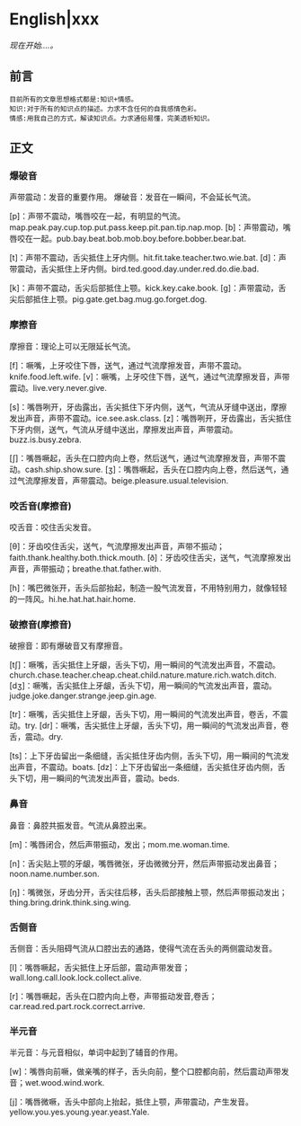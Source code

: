 # English|xxx
*现在开始....。*

## 前言
    目前所有的文章思想格式都是:知识+情感。
    知识:对于所有的知识点的描述。力求不含任何的自我感情色彩。
    情感:用我自己的方式，解读知识点。力求通俗易懂，完美透析知识。

## 正文
### 爆破音
声带震动：发音的重要作用。
爆破音：发音在一瞬间，不会延长气流。

[p]：声带不震动，嘴唇咬在一起，有明显的气流。map.peak.pay.cup.top.put.pass.keep.pit.pan.tip.nap.mop.
[b]：声带震动，嘴唇咬在一起。pub.bay.beat.bob.mob.boy.before.bobber.bear.bat.

[t]：声带不震动，舌尖抵住上牙内侧。hit.fit.take.teacher.two.wie.bat.
[d]：声带震动，舌尖抵住上牙内侧。bird.ted.good.day.under.red.do.die.bad.

[k]：声带不震动，舌尖后部抵住上颚。kick.key.cake.book.
[g]：声带震动，舌尖后部抵住上颚。pig.gate.get.bag.mug.go.forget.dog.

### 摩擦音
摩擦音：理论上可以无限延长气流。

[f]：噘嘴，上牙咬住下唇，送气，通过气流摩擦发音，声带不震动。knife.food.left.wife.
[v]：噘嘴，上牙咬住下唇，送气，通过气流摩擦发音，声带震动。live.very.never.give.

[s]：嘴唇咧开，牙齿露出，舌尖抵住下牙内侧，送气，气流从牙缝中送出，摩擦发出声音，声带不震动。ice.see.ask.class.
[z]：嘴唇咧开，牙齿露出，舌尖抵住下牙内侧，送气，气流从牙缝中送出，摩擦发出声音，声带震动。buzz.is.busy.zebra.

[∫]：嘴唇噘起，舌头在口腔内向上卷，然后送气，通过气流摩擦发音，声带不震动。cash.ship.show.sure.
[ʒ]：嘴唇噘起，舌头在口腔内向上卷，然后送气，通过气流摩擦发音，声带震动。beige.pleasure.usual.television.

### 咬舌音(摩擦音)
咬舌音：咬住舌尖发音。

[θ]：牙齿咬住舌尖，送气，气流摩擦发出声音，声带不振动；faith.thank.healthy.both.thick.mouth.
[ð]：牙齿咬住舌尖，送气，气流摩擦发出声音，声带振动；breathe.that.father.with.

[h]：嘴巴微张开，舌头后部抬起，制造一股气流发音，不用特别用力，就像轻轻的一阵风。hi.he.hat.hat.hair.home.

### 破擦音(摩擦音)
破擦音：即有爆破音又有摩擦音。

[t∫]：噘嘴，舌尖抵住上牙龈，舌头下切，用一瞬间的气流发出声音，不震动。church.chase.teacher.cheap.cheat.child.nature.mature.rich.watch.ditch.
[dʒ]：噘嘴，舌尖抵住上牙龈，舌头下切，用一瞬间的气流发出声音，震动。judge.joke.danger.strange.jeep.gin.age.

[tr]：噘嘴，舌尖抵住上牙龈，舌头下切，用一瞬间的气流发出声音，卷舌，不震动。try.
[dr]：噘嘴，舌尖抵住上牙龈，舌头下切，用一瞬间的气流发出声音，卷舌，震动。dry.

[ts]：上下牙齿留出一条细缝，舌尖抵住牙齿内侧，舌头下切，用一瞬间的气流发出声音，不震动。boats.
[dz]：上下牙齿留出一条细缝，舌尖抵住牙齿内侧，舌头下切，用一瞬间的气流发出声音，震动。beds.

### 鼻音
鼻音：鼻腔共振发音。气流从鼻腔出来。

[m]：嘴唇闭合，然后声带振动，发出；mom.me.woman.time.

[n]：舌尖贴上颚的牙龈，嘴唇微张，牙齿微微分开，然后声带振动发出鼻音；noon.name.number.son.

[ŋ]：嘴微张，牙齿分开，舌尖往后移，舌头后部接触上颚，然后声带振动发出；thing.bring.drink.think.sing.wing.

### 舌侧音
舌侧音：舌头阻碍气流从口腔出去的通路，使得气流在舌头的两侧震动发音。

[l]：嘴唇噘起，舌尖抵住上牙后部，震动声带发音；wall.long.call.look.lock.collect.alive.

[r]：嘴唇噘起，舌头在口腔内向上卷，声带振动发音,卷舌；car.read.red.part.rock.correct.arrive.

### 半元音
半元音：与元音相似，单词中起到了辅音的作用。

[w]：嘴唇向前噘，做亲嘴的样子，舌头向前，整个口腔都向前，然后震动声带发音；wet.wood.wind.work.

[j]：嘴唇微噘，舌头中部向上抬起，抵住上颚，声带震动，产生发音。yellow.you.yes.young.year.yeast.Yale.








